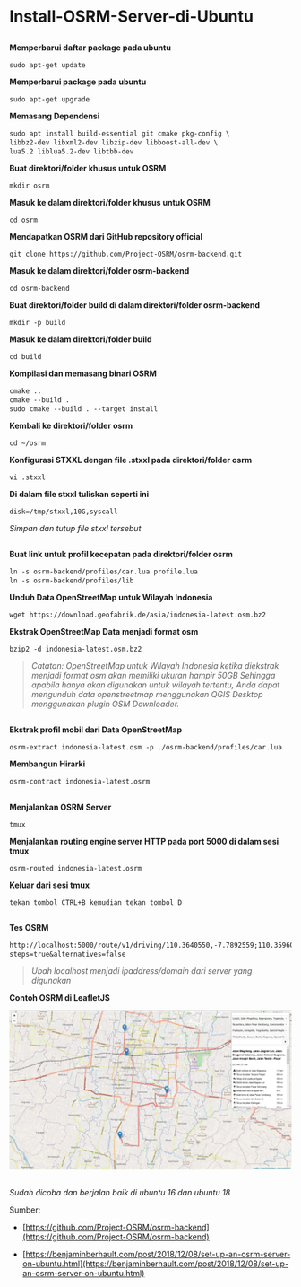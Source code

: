 # Install-OSRM-Server-di-Ubuntu
##

**Memperbarui daftar package pada ubuntu**
```
sudo apt-get update
```

**Memperbarui package pada ubuntu**
```
sudo apt-get upgrade
```

**Memasang Dependensi**
```
sudo apt install build-essential git cmake pkg-config \
libbz2-dev libxml2-dev libzip-dev libboost-all-dev \
lua5.2 liblua5.2-dev libtbb-dev
```

**Buat direktori/folder khusus untuk OSRM**
```
mkdir osrm
```

**Masuk ke dalam direktori/folder khusus untuk OSRM**
```
cd osrm
```

**Mendapatkan OSRM dari GitHub repository official**
```
git clone https://github.com/Project-OSRM/osrm-backend.git
```

**Masuk ke dalam direktori/folder osrm-backend**
```
cd osrm-backend
```

**Buat direktori/folder build di dalam direktori/folder osrm-backend**
```
mkdir -p build
```

**Masuk ke dalam direktori/folder build**
```
cd build
```

**Kompilasi dan memasang binari OSRM**
```
cmake ..
cmake --build .
sudo cmake --build . --target install
```

**Kembali ke direktori/folder osrm**
```
cd ~/osrm
```

**Konfigurasi STXXL dengan file .stxxl pada direktori/folder osrm**
```
vi .stxxl
```

**Di dalam file stxxl tuliskan seperti ini**
```
disk=/tmp/stxxl,10G,syscall
```
*Simpan dan tutup file stxxl tersebut*

##
**Buat link untuk profil kecepatan pada direktori/folder osrm**
```
ln -s osrm-backend/profiles/car.lua profile.lua
ln -s osrm-backend/profiles/lib
```

**Unduh Data OpenStreetMap untuk Wilayah Indonesia**
```
wget https://download.geofabrik.de/asia/indonesia-latest.osm.bz2
```

**Ekstrak OpenStreetMap Data menjadi format osm**
```
bzip2 -d indonesia-latest.osm.bz2
```
> *Catatan: OpenStreetMap untuk Wilayah Indonesia ketika diekstrak menjadi format osm akan memiliki ukuran hampir 50GB
Sehingga apabila hanya akan digunakan untuk wilayah tertentu, Anda dapat mengunduh data openstreetmap menggunakan QGIS Desktop menggunakan plugin OSM Downloader.*

##
**Ekstrak profil mobil dari Data OpenStreetMap**
```
osrm-extract indonesia-latest.osm -p ./osrm-backend/profiles/car.lua
```

**Membangun Hirarki**
```
osrm-contract indonesia-latest.osrm
```

##
**Menjalankan OSRM Server**
```
tmux
```

**Menjalankan routing engine server HTTP pada port 5000 di dalam sesi tmux**
```
osrm-routed indonesia-latest.osrm
```

**Keluar dari sesi tmux**
```
tekan tombol CTRL+B kemudian tekan tombol D
```

##
**Tes OSRM**
```
http://localhost:5000/route/v1/driving/110.3640550,-7.7892559;110.3596083,-7.8100845?steps=true&alternatives=false
```
> *Ubah localhost menjadi ipaddress/domain dari server yang digunakan*

**Contoh OSRM di LeafletJS**

![Leaflet OSRM](pic/leaflet-osrm.jpg)

##
*Sudah dicoba dan berjalan baik di ubuntu 16 dan ubuntu 18*

Sumber:
- [https://github.com/Project-OSRM/osrm-backend](https://github.com/Project-OSRM/osrm-backend)

- [https://benjaminberhault.com/post/2018/12/08/set-up-an-osrm-server-on-ubuntu.html](https://benjaminberhault.com/post/2018/12/08/set-up-an-osrm-server-on-ubuntu.html)

